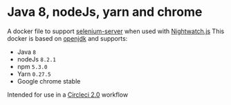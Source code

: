 # Java 8, nodeJs, yarn and chrome
A docker file to support [selenium-server](https://github.com/eugeneware/selenium-server) when used with [Nightwatch.js](http://nightwatchjs.org/)
This docker is based on [openjdk](https://github.com/docker-library/openjdk) and supports:

- Java `8`
- nodeJs `8.2.1`
- npm `5.3.0`
- Yarn `0.27.5`
- Google chrome stable

Intended for use in a [Circleci 2.0](https://circleci.com/) workflow
